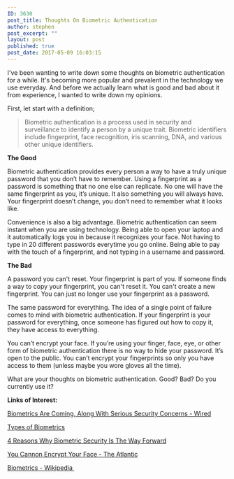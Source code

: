 ```yaml
---
ID: 3630
post_title: Thoughts On Biometric Authentication
author: stephen
post_excerpt: ""
layout: post
published: true
post_date: 2017-05-09 16:03:15
---
```

I've been wanting to write down some thoughts on biometric authentication for a while. It's becoming more popular and prevalent in the technology we use everyday. And before we actually learn what is good and bad about it from experience, I wanted to write down my opinions.

<!--more-->First, let start with a definition;
<blockquote>Biometric authentication is a process used in security and surveillance to identify a person by a unique trait. Biometric identifiers include fingerprint, face recognition, iris scanning, DNA, and various other unique identifiers.</blockquote>
<strong>The Good</strong>

Biometric authentication provides every person a way to have a truly unique password that you don’t have to remember. Using a fingerprint as a password is something that no one else can replicate. No one will have the same fingerprint as you, it’s unique. It also something you will always have. Your fingerprint doesn’t change, you don’t need to remember what it looks like.

Convenience is also a big advantage. Biometric authentication can seem instant when you are using technology. Being able to open your laptop and it automatically logs you in because it recognizes your face. Not having to type in 20 different passwords everytime you go online. Being able to pay with the touch of a fingerprint, and not typing in a username and password.

<strong>The Bad</strong>

A password you can't reset. Your fingerprint is part of you. If someone finds a way to copy your fingerprint, you can't reset it. You can't create a new fingerprint. You can just no longer use your fingerprint as a password.

The same password for everything. The idea of a single point of failure comes to mind with biometric authentication. If your fingerprint is your password for everything, once someone has figured out how to copy it, they have access to everything.

You can’t encrypt your face. If you’re using your finger, face, eye, or other form of biometric authentication there is no way to hide your password. It’s open to the public. You can’t encrypt your fingerprints so only you have access to them (unless maybe you wore gloves all the time).

What are your thoughts on biometric authentication. Good? Bad? Do you currently use it?

<strong>Links of Interest:</strong>

<a href="https://www.wired.com/2016/03/biometrics-coming-along-serious-security-concerns/" target="_blank" rel="noopener noreferrer">Biometrics Are Coming, Along With Serious Security Concerns - Wired</a>

<a href="http://www.biometricsinstitute.org/pages/types-of-biometrics.html" target="_blank" rel="noopener noreferrer">Types of Biometrics</a>

<a href="http://www.digitus-biometrics.com/blog/4-reasons-why-biometric-security-is-the-way-forward/" target="_blank" rel="noopener noreferrer">4 Reasons Why Biometric Security Is The Way Forward</a>

<a href="https://www.theatlantic.com/technology/archive/2017/05/you-cannot-encrypt-your-face/524073/" target="_blank" rel="noopener noreferrer">You Cannon Encrypt Your Face - The Atlantic</a>

<a href="https://en.wikipedia.org/wiki/Biometrics" target="_blank" rel="noopener noreferrer">Biometrics - Wikipedia </a>